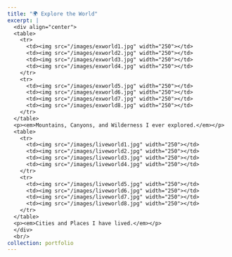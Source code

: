 ```yaml
---
title: "🌍 Explore the World"
excerpt: |
  <div align="center">
  <table>
    <tr>
      <td><img src="/images/exworld1.jpg" width="250"></td>
      <td><img src="/images/exworld2.jpg" width="250"></td>
      <td><img src="/images/exworld3.jpg" width="250"></td>
      <td><img src="/images/exworld4.jpg" width="250"></td>
    </tr>
    <tr>
      <td><img src="/images/exworld5.jpg" width="250"></td>
      <td><img src="/images/exworld6.jpg" width="250"></td>
      <td><img src="/images/exworld7.jpg" width="250"></td>
      <td><img src="/images/exworld8.jpg" width="250"></td>
    </tr>
  </table>
  <p><em>Mountains, Canyons, and Wilderness I ever explored.</em></p>
  <table>
    <tr>
      <td><img src="/images/liveworld1.jpg" width="250"></td>
      <td><img src="/images/liveworld2.jpg" width="250"></td>
      <td><img src="/images/liveworld3.jpg" width="250"></td>
      <td><img src="/images/liveworld4.jpg" width="250"></td>
    </tr>
    <tr>
      <td><img src="/images/liveworld5.jpg" width="250"></td>
      <td><img src="/images/liveworld6.jpg" width="250"></td>
      <td><img src="/images/liveworld7.jpg" width="250"></td>
      <td><img src="/images/liveworld8.jpg" width="250"></td>
    </tr>
  </table>
  <p><em>Cities and Places I have lived.</em></p> 
  </div>
  <br/>
collection: portfolio
---
```

